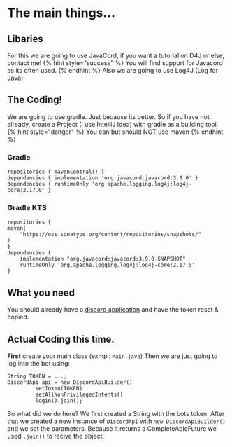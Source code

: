 # The main things...

## Libaries

For this we are going to use JavaCord, if you want a tutorial on D4J or else, contact me!
{% hint style="success" %} You will find support for Javacord as its often used. {% endhint %}
Also we are going to use Log4J (Log for Java)

## The Coding!

We are going to use gradle. Just because its better. So if you have not already, create a Project (I use IntelliJ Idea) with gradle as a building tool.
{% hint style="danger" %} You can but should NOT use maven {% endhint %}

### Gradle
```
repositories { mavenCentral() }
dependencies { implementation 'org.javacord:javacord:3.8.0' }
dependencies { runtimeOnly 'org.apache.logging.log4j:log4j-core:2.17.0' }
```

### Gradle KTS

```
repositories {
maven(
    "https://oss.sonatype.org/content/repositories/snapshots/"
)
}
dependencies {
    implementation "org.javacord:javacord:3.9.0-SNAPSHOT"
    runtimeOnly 'org.apache.logging.log4j:log4j-core:2.17.0'
}
```

## What you need
You should already have a [discord application](https://discordapp.com/developers/applications/me) and have the token reset & copied.

## Actual Coding this time.

**First** create your main class (exmpl: `Main.java`)
Then we are just going to log into the bot using:
```
String TOKEN = ...;
DiscordApi api = new DiscordApiBuilder()
        .setToken(TOKEN)
        .setAllNonPrivilegedIntents()
        .login().join();
```

So what did we do here? We first created a String with the bots token.
After that we created a new instance of `DiscordApi` with `new DiscordApiBuilder()` and we set the parameters. 
Because it returns a CompleteAbleFuture we used `.join()` to recive the object.